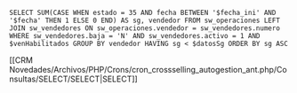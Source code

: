 `SELECT SUM(CASE WHEN estado = 35 AND fecha BETWEEN '$fecha_ini' AND '$fecha' THEN 1 ELSE 0 END) AS sg, vendedor FROM sw_operaciones LEFT JOIN sw_vendedores ON sw_operaciones.vendedor = sw_vendedores.numero WHERE sw_vendedores.baja = 'N' AND sw_vendedores.activo = 1 AND $venHabilitados GROUP BY vendedor HAVING sg < $datosSg ORDER BY sg ASC`

[[CRM Novedades/Archivos/PHP/Crons/cron_crossselling_autogestion_ant.php/Consultas/SELECT/SELECT|SELECT]]